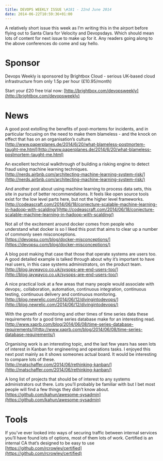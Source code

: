 ```yaml
---
title: DEVOPS WEEKLY ISSUE \#181 - 22nd June 2014 
date: 2014-06-22T10:59:36+01:00
---
```


A relatively short issue this week as I’m writing this in the airport before flying out to Santa Clara for Velocity and Devopsdays. Which should mean lots of content for next issue to make up for it. Any readers going along to the above conferences do come and say hello.


Sponsor
======

Devops Weekly is sponsored by Brightbox Cloud - serious UK-based cloud infrastructure from only 1.5p per hour (£10.95/month)

Start your £20 free trial now: [http://brightbox.com/devopsweekly](http://brightbox.com/devopsweekly)


News
====

A good post extolling the benefits of post-mortems for incidents, and in particular focusing on the need to make them blameless - and the knock on effect that has on an organisation’s culture.
<br>[http://www.paperplanes.de/2014/6/20/what-blameless-postmortem-taught-me.html](http://www.paperplanes.de/2014/6/20/what-blameless-postmortem-taught-me.html)


An excellent technical walkthrough of building a risking engine to detect fraud using machine learning techniques.
<br>[http://nerds.airbnb.com/architecting-machine-learning-system-risk/](http://nerds.airbnb.com/architecting-machine-learning-system-risk/)


And another post about using machine learning to process data sets, this site in pursuit of better recommendations. It feels like open source tools exist for the low level parts here, but not the higher level frameworks.
<br>[http://codeascraft.com/2014/06/18/conjecture-scalable-machine-learning-in-hadoop-with-scalding/](http://codeascraft.com/2014/06/18/conjecture-scalable-machine-learning-in-hadoop-with-scalding/)


Not all of the excitement around docker comes from people who understand what docker is so I liked this post that aims to clear up a number of commonly seen misconceptions.
<br>[https://devopsu.com/blog/docker-misconceptions/](https://devopsu.com/blog/docker-misconceptions/)


A blog post making that case that those that operate systems are users too. A good detailed example is talked through about why it’s important to have real users, in this case systems administrators, on the product team.
<br>[http://blog.jaywayco.co.uk/sysops-are-end-users-too/](http://blog.jaywayco.co.uk/sysops-are-end-users-too/)


A nice practical look at a few areas that many people would associate with devops;. collaboration, automation, continuous integration, continuous testing, continuous delivery and continuous monitoring.
<br>[http://blog.newrelic.com/2014/06/12/divingintodevops/](http://blog.newrelic.com/2014/06/12/divingintodevops/)


With the growth of monitoring and other times of time series data these requirements for a good time series database make for an interesting read.
<br>[http://www.xaprb.com/blog/2014/06/08/time-series-database-requirements/](http://www.xaprb.com/blog/2014/06/08/time-series-database-requirements/)


Organising work is an interesting topic, and the last few years has seen lots of interest in Kanban for engineering and operations tasks. I enjoyed this next post mainly as it shows someones actual board. It would be interesting to compare lots of these.
<br>[http://matschaffer.com/2014/06/rethinking-kanban/](http://matschaffer.com/2014/06/rethinking-kanban/)


A long list of projects that should be of interest to any systems administrators out there. Lots you’ll probably be familiar with but I bet most people will find a few things they didn’t know about.
<br>[https://github.com/kahun/awesome-sysadmin](https://github.com/kahun/awesome-sysadmin)


Tools
====

If you’ve ever looked into ways of securing traffic between internal services you’ll have found lots of options, most of them lots of work. Certified is an internal CA that’s designed to be easy to use
<br>[https://github.com/rcrowley/certified](https://github.com/rcrowley/certified)





